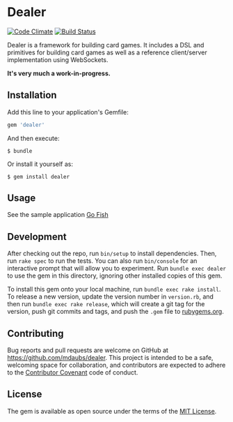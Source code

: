 # Dealer
[![Code Climate](https://codeclimate.com/github/MDaubs/dealer/badges/gpa.svg)](https://codeclimate.com/github/MDaubs/dealer)
[![Build Status](https://travis-ci.org/MDaubs/dealer.svg)](https://travis-ci.org/MDaubs/dealer)

Dealer is a framework for building card games. It includes a DSL and primitives
for building card games as well as a reference client/server implementation
using WebSockets.

**It's very much a work-in-progress.**

## Installation

Add this line to your application's Gemfile:

```ruby
gem 'dealer'
```

And then execute:

    $ bundle

Or install it yourself as:

    $ gem install dealer

## Usage

See the sample application [Go Fish](samples/go_fish.rb)

## Development

After checking out the repo, run `bin/setup` to install dependencies. Then, run `rake spec` to run the tests. You can also run `bin/console` for an interactive prompt that will allow you to experiment. Run `bundle exec dealer` to use the gem in this directory, ignoring other installed copies of this gem.

To install this gem onto your local machine, run `bundle exec rake install`. To release a new version, update the version number in `version.rb`, and then run `bundle exec rake release`, which will create a git tag for the version, push git commits and tags, and push the `.gem` file to [rubygems.org](https://rubygems.org).

## Contributing

Bug reports and pull requests are welcome on GitHub at https://github.com/mdaubs/dealer. This project is intended to be a safe, welcoming space for collaboration, and contributors are expected to adhere to the [Contributor Covenant](contributor-covenant.org) code of conduct.

## License

The gem is available as open source under the terms of the [MIT License](http://opensource.org/licenses/MIT).
